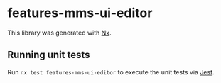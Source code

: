 # features-mms-ui-editor

This library was generated with [Nx](https://nx.dev).

## Running unit tests

Run `nx test features-mms-ui-editor` to execute the unit tests via [Jest](https://jestjs.io).
